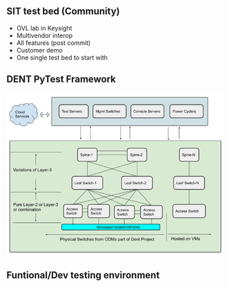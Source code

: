 ## SIT test bed (Community)
* OVL lab in Keysight 
* Multivendor interop
* All features (post commit)
* Customer demo
* One single test bed to start with


## DENT PyTest Framework
![Dent-SIT](../img/sit.png)
## Funtional/Dev testing environment